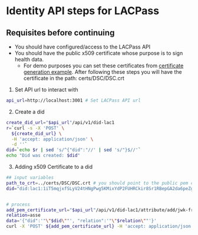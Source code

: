 # Identity API steps for LACPass

## Requisites before continuing
* You should have configured/access to the LACPass API
* You should have the public x509 certificate whose purpose is to sign health data.
    * For demo purposes you can set these certificates from [certificate generation example](./cert.generation.examples.md). After following these steps you will have the certificate in the path: certs/DSC/DSC.crt

1. Set API url to interact with

```sh
api_url=http://localhost:3001 # Set LACPass API url
```

2. Create a did

```sh
create_did_url="$api_url"/api/v1/did-lac1
r=`curl -s -X 'POST' \
  ${create_did_url} \
  -H 'accept: application/json' \
  -d ''`
did=`echo $r | sed 's/^{"did":"//' | sed 's/"}$//'`
echo "Did was created: $did"
```


3. Adding x509 Certificate to a did

```sh
## input variables
path_to_crt=../certs/DSC/DSC.crt # you should point to the public pem certificate that represents the signing certificate used to sign health related data
did="did:lac1:1iT5mqjxfSLyV24tHNgPwg5KMixYdP2FUHRCkir8Sr1RBepGA2da6peZgyB48tFUAdPy" # replace with the did previously created


# process
add_pem_certificate_url="$api_url"/api/v1/did-lac1/attribute/add/jwk-from-x509certificate
relation=asse
data='{"did":'"\"$did\""', "relation":'"\"$relation\""'}'
curl -X 'POST' ${add_pem_certificate_url} -H 'accept: application/json' -F x509Cert=@$path_to_crt -F data=$data
```